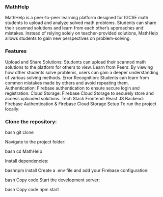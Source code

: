### MathHelp
MathHelp is a peer-to-peer learning platform designed for IGCSE math students to upload and analyze solved math problems. Students can share their scanned solutions and learn from each other’s approaches and mistakes. Instead of relying solely on teacher-provided solutions, MathHelp allows students to gain new perspectives on problem-solving.

### Features
Upload and Share Solutions: Students can upload their scanned math solutions to the platform for others to view.
Learn from Peers: By viewing how other students solve problems, users can gain a deeper understanding of various solving methods.
Error Recognition: Students can learn from common mistakes made by others and avoid repeating them.
Authentication: Firebase authentication to ensure secure login and registration.
Cloud Storage: Firebase Cloud Storage to securely store and access uploaded solutions.
Tech Stack
Frontend: React JS
Backend: Firebase Authentication & Firebase Cloud Storage
Setup
To run the project locally:

### Clone the repository:

bash
git clone 

Navigate to the project folder:

bash
cd MathHelp

Install dependencies:

bashnpm install
Create a .env file and add your Firebase configuration:

bash
Copy code
Start the development server:

bash
Copy code
npm start

